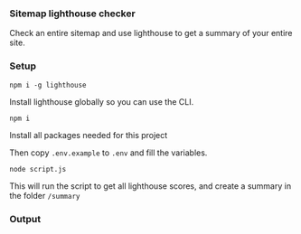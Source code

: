 ### Sitemap lighthouse checker

Check an entire sitemap and use lighthouse to get a summary of your entire site.

### Setup

```
npm i -g lighthouse
```

Install lighthouse globally so you can use the CLI.

```
npm i
```

Install all packages needed for this project

Then copy `.env.example` to `.env` and fill the variables.

```
node script.js
```

This will run the script to get all lighthouse scores, and create a summary in the folder `/summary`

### Output

